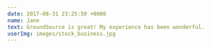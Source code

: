 ```yaml
---
date: 2017-08-31 23:25:50 +0000
name: Jane
text: GroundSource is great! My experience has been wonderful.
userImg: images/stock_business.jpg
---
```

